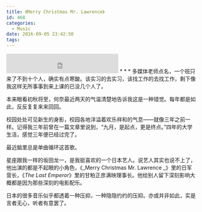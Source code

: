 ```yaml
---
title: 《Merry Christmas Mr. Lawrence》
id: 468
categories:
  - Music
date: 2016-09-05 23:42:50
tags:
---
```

<iframe src="http://music.163.com/outchain/player?type=2&id=22650708&auto=0&height=32" width="298" height="52" frameborder="no" marginwidth="0" marginheight="0"></iframe>
* * *
多媒体老师点名，一个班只来了不到十个人，确实有点寒酸。该实习的去实习，该找工作的去找工作，剩下像我这样无所事事到来上课的已没几个人了。

本来眼看初秋将至，何奈最近两天的气温清楚地告诉我这是一种错觉。每年都是如此，反反复复来来回回。

校园处处可见新生的身影，校园各地洋溢着欢乐祥和的气息——就像三年之前一样。记得我三年前曾在一篇文章里说到，“九月，是起点，更是终点。”四年的大学生活，感觉三年便已经过完了。

最近脑里总是单曲循环这首歌。

星座跟我一样的坂田龙一，是我挺喜欢的一个日本艺人。说艺人其实也说不上了，他出演的都是不起眼的小角色，《_Merry Christmas Mr. Lawrence _》里的日军营长，《_The Last Emperor_》里的甘粕正彦满映理事长。他给别人留下深刻影响大概都是因为那些深刻的电影配乐。

日本的很多音乐似乎都透着一种压抑，一种隐隐约约的压抑。亦或并非如此，实是言者无心，听者有意罢了。